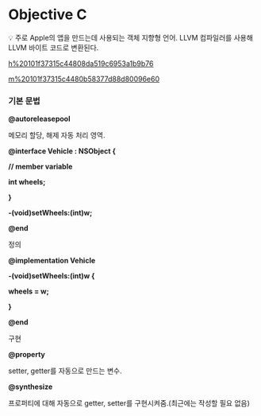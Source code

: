 # Objective C

<aside>
💡 주로 Apple의 앱을 만드는데 사용되는 객체 지향형 언어.
LLVM 컴파일러를 사용해 LLVM 바이트 코드로 변환된다.

</aside>

[h%20101f37315c44808da519c6953a1b9b76](h%20101f37315c44808da519c6953a1b9b76)

[m%20101f37315c4480b58377d88d80096e60](m%20101f37315c4480b58377d88d80096e60)

### 기본 문법

**@autoreleasepool**

메모리 할당, 해제 자동 처리 영역.

**@interface Vehicle : NSObject {**

**// member variable**

**int wheels;**

**}**

**-(void)setWheels:(int)w;**

**@end**

정의

**@implementation Vehicle**

**-(void)setWheels:(int)w {**

**wheels = w;**

**}**

**@end**

구현

**@property**

setter, getter를 자동으로 만드는 변수.

**@synthesize**

프로퍼티에 대해 자동으로 getter, setter를 구현시켜줌.(최근에는 작성할 필요 없음)